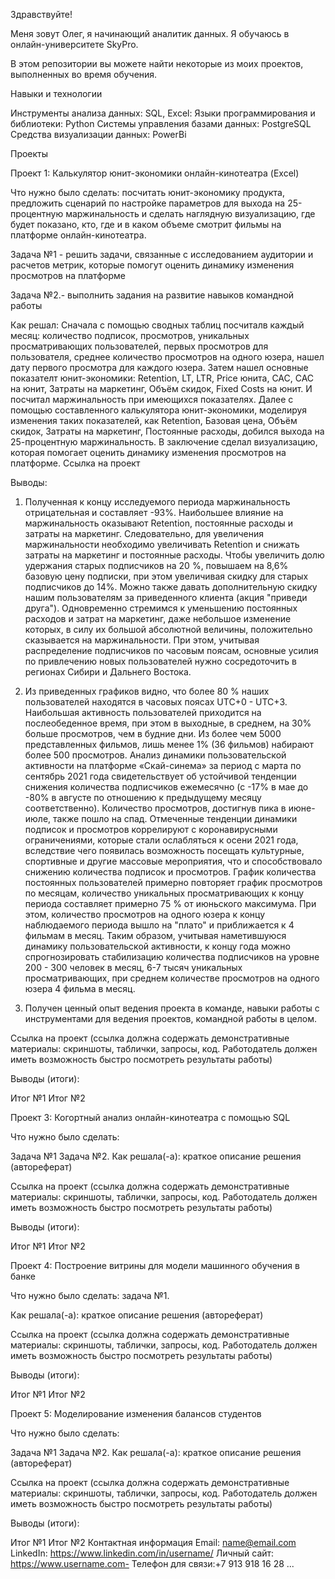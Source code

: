 Здравствуйте!

Меня зовут Олег, я начинающий аналитик данных. Я обучаюсь в онлайн-университете SkyPro. 

В этом репозитории вы можете найти некоторые из моих проектов, выполненных во время обучения.

Навыки и технологии

Инструменты анализа данных: SQL, Excel:
Языки программирования и библиотеки: Python
Системы управления базами данных: PostgreSQL
Средства визуализации данных: PowerBi
  
Проекты

Проект 1: Калькулятор юнит-экономики онлайн-кинотеатра (Excel)

Что нужно было сделать: посчитать юнит-экономику продукта, предложить сценарий по настройке параметров для выхода на 25-процентную маржинальность и сделать наглядную визуализацию, где будет показано, кто, где и в каком объеме смотрит фильмы на платформе онлайн-кинотеатра.   

Задача №1 - решить задачи, связанные с исследованием аудитории и расчетов метрик, которые помогут оценить динамику изменения просмотров на платформе

Задача №2.- выполнить задания на развитие навыков командной работы

Как решал: Сначала с помощью сводных таблиц посчиталв каждый месяц: количество подписок, просмотров, уникальных просматривающих пользователей, 	первых просмотров для пользователя, среднее количество просмотров на одного юзера,	нашел дату первого просмотра для каждого юзера. 
Затем нашел основные показателт юнит-экономики: Retention, LT, LTR, Price юнита, CAC, CAC на юнит, Затраты на маркетинг, Объём скидок, Fixed Costs на юнит. И посчитал маржинальность при имеющихся показателях. Далее с помощью составленного калькулятора юнит-экономики, моделируя изменения таких показателей, как  Retention, Базовая цена, Объём скидок, Затраты на маркетинг, Постоянные расходы, добился выхода на 25-процентную маржинальность. В заключение сделал визуализацию, которая помогает оценить динамику изменения просмотров на платформе.
Ссылка на проект  

Выводы: 
1. Полученная к концу исследуемого периода маржинальность отрицательная и составляет -93%. Наибольшее влияние на маржинальность оказывают Retention, постоянные расходы и затраты на маркетинг. Следовательно, для увеличения маржинальности необходимо увеличивать Retention и снижать затраты на маркетинг и постоянные расходы. Чтобы увеличить долю удержания старых подписчиков на 20 %, повышаем на 8,6% базовую цену подписки, при этом увеличивая скидку для старых подписчиков до 14%. Можно также давать дополнительную скидку нашим пользователям за приведенного клиента (акция "приведи друга"). Одновременно стремимся к уменьшению постоянных расходов и затрат на маркетинг, даже небольшое изменение которых, в силу их большой абсолютной величины, положительно сказывается на маржинальности. При этом, учитывая распределение подписчиков по часовым поясам, основные усилия по привлечению новых пользователей нужно сосредоточить в регионах Сибири и Дальнего Востока.                			

2. Из приведенных графиков видно, что более 80 % наших пользователей находятся в часовых поясах   UTC+0 - UTC+3.  Наибольшая активность пользователей приходится на послеобеденное время, при этом в выходные, в среднем, на 30% больше просмотров, чем в будние дни. Из более чем 5000 представленных фильмов, лишь менее 1% (36 фильмов) набирают более 500 просмотров. Анализ динамики пользовательской активности на платформе «Скай-синема» за период с марта по сентябрь 2021 года свидетельствует об устойчивой тенденции снижения количества подписчиков ежемесячно (с -17% в мае до -80% в августе по отношению к предыдущему месяцу соответственно). Количество просмотров, достигнув пика в июне-июле, также пошло на спад. Отмеченные тенденции динамики подписок и просмотров коррелируют с коронавирусными ограничениями, которые стали ослабляться к осени 2021 года, вследствие чего появилась возможность посещать культурные, спортивные и другие массовые мероприятия, что и способствовало снижению количества подписок и просмотров. График количества постоянных пользователей примерно повторяет график просмотров по месяцам, количество уникальных просматривающих к концу периода составляет примерно 75 % от июньского максимума. При этом, количество просмотров на одного юзера к концу наблюдаемого периода вышло на "плато" и приближается к 4 фильмам в месяц. Таким образом, учитывая наметившуюся динамику  пользовательской активности, к концу года можно спрогнозировать стабилизацию количества подписчиков на уровне 200 - 300 человек в месяц, 6-7 тысяч уникальных просматривающих, при среднем количестве просмотров на одного юзера 4 фильма в месяц.   
3. Получен ценный опыт ведения проекта в команде, навыки работы с инструментами для ведения проектов, командной работы в целом. 

Ссылка на проект (ссылка должна содержать демонстративные материалы: скриншоты, таблички, запросы, код. Работодатель должен иметь возможность быстро посмотреть результаты работы)

Выводы (итоги):

Итог №1
Итог №2


Проект 3: Когортный анализ онлайн-кинотеатра с помощью SQL

Что нужно было сделать:

Задача №1
Задача №2.
Как решала(-а): краткое описание решения (автореферат)

Ссылка на проект (ссылка должна содержать демонстративные материалы: скриншоты, таблички, запросы, код. Работодатель должен иметь возможность быстро посмотреть результаты работы)

Выводы (итоги):

Итог №1
Итог №2

Проект 4: Построение витрины для модели машинного обучения в банке

Что нужно было сделать: задача №1.

Как решала(-а): краткое описание решения (автореферат)

Ссылка на проект (ссылка должна содержать демонстративные материалы: скриншоты, таблички, запросы, код. Работодатель должен иметь возможность быстро посмотреть результаты работы)

Выводы (итоги):

Итог №1
Итог №2

Проект 5: Моделирование изменения балансов студентов

Что нужно было сделать:

Задача №1
Задача №2.
Как решала(-а): краткое описание решения (автореферат)

Ссылка на проект (ссылка должна содержать демонстративные материалы: скриншоты, таблички, запросы, код. Работодатель должен иметь возможность быстро посмотреть результаты работы)

Выводы (итоги):

Итог №1
Итог №2
Контактная информация
Email: name@email.com
LinkedIn: https://www.linkedin.com/in/username/
Личный сайт: https://www.username.com- Телефон для связи:+7 913 918 16 28 ...
 
